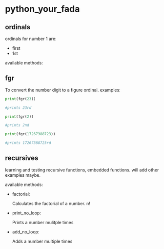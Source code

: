 # python_your_fada

## ordinals

ordinals for number 1 are:

- first
- 1st

available methods:

## fgr

To convert the number digit to a figure ordinal.
examples:

```python
print(fgr(23))

#prints 23rd

print(fgr(2))

#prints 2nd

print(fgr(17267388723))

#prints 17267388723rd
```

## recursives

learning and testing recursive functions, embedded functions. will add other examples maybe.

available methods:

- factorial:

  Calculates the factorial of a number. n!

- print_no_loop:

  Prints a number mulitple times

- add_no_loop:

  Adds a number multiple times
